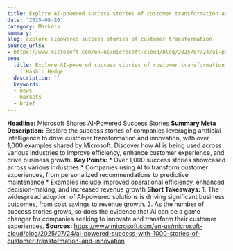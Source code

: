 ```yaml
---
title: Explore AI-powered success stories of customer transformation and innovation
date: '2025-08-20'
category: Markets
summary: ''
slug: explore aipowered success stories of customer transformation
source_urls:
- https://www.microsoft.com/en-us/microsoft-cloud/blog/2025/07/24/ai-powered-success-with-1000-stories-of-customer-transformation-and-innovation
seo:
  title: Explore AI-powered success stories of customer transformation and innovation
    | Hash n Hedge
  description: ''
  keywords:
  - news
  - markets
  - brief
---
```


**Headline:** Microsoft Shares AI-Powered Success Stories  **Summary Meta Description:** Explore the success stories of companies leveraging artificial intelligence to drive customer transformation and innovation, with over 1,000 examples shared by Microsoft. Discover how AI is being used across various industries to improve efficiency, enhance customer experience, and drive business growth.  **Key Points:**  * Over 1,000 success stories showcased across various industries * Companies using AI to transform customer experiences, from personalized recommendations to predictive maintenance * Examples include improved operational efficiency, enhanced decision-making, and increased revenue growth  **Short Takeaways:**  1. The widespread adoption of AI-powered solutions is driving significant business outcomes, from cost savings to revenue growth. 2. As the number of success stories grows, so does the evidence that AI can be a game-changer for companies seeking to innovate and transform their customer experiences.  **Sources:**  https://www.microsoft.com/en-us/microsoft-cloud/blog/2025/07/24/ai-powered-success-with-1000-stories-of-customer-transformation-and-innovation 
